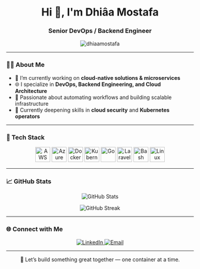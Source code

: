 <!-- Profile Header -->
<h1 align="center">Hi 👋, I'm Dhiâa Mostafa</h1>
<h3 align="center">Senior DevOps / Backend Engineer</h3>

<p align="center">
  <img src="https://komarev.com/ghpvc/?username=dhiaamostafa&label=Profile%20views&color=0e75b6&style=flat" alt="dhiaamostafa" />
</p>

---

### 👨‍💻 About Me

- 🔭 I’m currently working on **cloud-native solutions & microservices**
- 🌐 I specialize in **DevOps, Backend Engineering, and Cloud Architecture**
- 🚀 Passionate about automating workflows and building scalable infrastructure
- 🧠 Currently deepening skills in **cloud security** and **Kubernetes operators**

---

### 🧰 Tech Stack

<p align="center">
  <img src="https://cdn.jsdelivr.net/gh/devicons/devicon/icons/amazonwebservices/amazonwebservices-original.svg" width="40" alt="AWS" />
  <img src="https://cdn.jsdelivr.net/gh/devicons/devicon/icons/azure/azure-original.svg" width="40" alt="Azure" />
  <img src="https://cdn.jsdelivr.net/gh/devicons/devicon/icons/docker/docker-original.svg" width="40" alt="Docker" />
  <img src="https://cdn.jsdelivr.net/gh/devicons/devicon/icons/kubernetes/kubernetes-plain.svg" width="40" alt="Kubernetes" />
  <img src="https://cdn.jsdelivr.net/gh/devicons/devicon/icons/golang/golang-original.svg" width="40" alt="Go" />
  <img src="https://cdn.jsdelivr.net/gh/devicons/devicon/icons/laravel/laravel-plain.svg" width="40" alt="Laravel" />
  <img src="https://cdn.jsdelivr.net/gh/devicons/devicon/icons/bash/bash-original.svg" width="40" alt="Bash" />
  <img src="https://cdn.jsdelivr.net/gh/devicons/devicon/icons/linux/linux-original.svg" width="40" alt="Linux" />
</p>

---

### 📈 GitHub Stats

<p align="center">
  <img src="https://github-readme-stats.vercel.app/api?username=dhiaamostafa&show_icons=true&theme=tokyonight" alt="GitHub Stats" />
</p>

<p align="center">
  <img src="https://github-readme-streak-stats.herokuapp.com/?user=dhiaamostafa&theme=tokyonight" alt="GitHub Streak" />
</p>

---

### 🌐 Connect with Me

<p align="center">
  <a href="https://www.linkedin.com/in/dhiaamostafa" target="_blank">
    <img src="https://img.shields.io/badge/LinkedIn-0077B5.svg?&style=for-the-badge&logo=linkedin&logoColor=white" alt="LinkedIn" />
  </a>
  <a href="mailto:dhiaa@example.com">
    <img src="https://img.shields.io/badge/Email-D14836?style=for-the-badge&logo=gmail&logoColor=white" alt="Email" />
  </a>
</p>

---

<!-- Footer -->
<p align="center">
  💬 Let’s build something great together — one container at a time.
</p>
